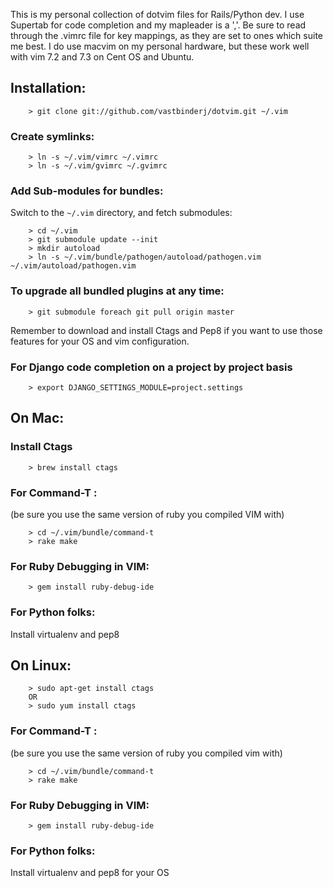 This is my personal collection of dotvim files for Rails/Python dev.  I use Supertab for code completion 
and my mapleader is a ','.  Be sure to read through the .vimrc file for key mappings, as they are set to 
ones which suite me best. I do use macvim on my personal hardware, but these work well with vim 7.2 and 7.3 on Cent OS and Ubuntu.


## Installation:

        > git clone git://github.com/vastbinderj/dotvim.git ~/.vim

### Create symlinks:

        > ln -s ~/.vim/vimrc ~/.vimrc
        > ln -s ~/.vim/gvimrc ~/.gvimrc

### Add Sub-modules for bundles:
Switch to the `~/.vim` directory, and fetch submodules:

        > cd ~/.vim
        > git submodule update --init
        > mkdir autoload
        > ln -s ~/.vim/bundle/pathogen/autoload/pathogen.vim ~/.vim/autoload/pathogen.vim

### To upgrade all bundled plugins at any time:

        > git submodule foreach git pull origin master
    
Remember to download and install Ctags and Pep8 if you want to use those features for your 
OS and vim configuration.

### For Django code completion on a project by project basis

        > export DJANGO_SETTINGS_MODULE=project.settings

## On Mac:
    
###    Install Ctags

        > brew install ctags
    
###    For Command-T :
(be sure you use the same version of ruby you compiled VIM with)
    
        > cd ~/.vim/bundle/command-t
        > rake make
    
###    For Ruby Debugging in VIM:

        > gem install ruby-debug-ide


###    For Python folks:
        
Install virtualenv and pep8

## On Linux: 

        > sudo apt-get install ctags
        OR
        > sudo yum install ctags

###    For Command-T :
(be sure you use the same version of ruby you compiled vim with)
    
        > cd ~/.vim/bundle/command-t
        > rake make
    
###    For Ruby Debugging in VIM:

        > gem install ruby-debug-ide

###    For Python folks:

Install virtualenv and pep8 for your OS
